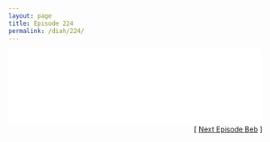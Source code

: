 ```yaml
---
layout: page
title: Episode 224
permalink: /diah/224/
---
```


<iframe allowfullscreen="true" frameborder="0" style="width:100%;" marginheight="0" marginwidth="0" mozallowfullscreen="true" scrolling="NO" src="//gdriveplayer.us/embed2.php?link=fkv7r%252BYZHwRSaLwZBvC1ygYMIrM%252Fk2aSyXbow9WeKaPhmSsk6nm8ti3u1%252B2CVaFIhwtzhoHqPhKPIsgnnZAEwEWHpw%252FSS2JPZK36Bq%252BKGP6yBGwgm65%252B247DecsT3hqQ3t89Ebf%252FfrtiQME8OgX%252BBjcyXDALJso2Yipxi7Hs6uk3GQodb1tbjEEAlvi9xFNnZnAY4T55p%252Bu4P2RrZLbEV3&amp;no_adult=yes" webkitallowfullscreen="true"></iframe>

<div align="right">[ <a href="/diah/225/">Next Episode Beb</a> ]</div>

